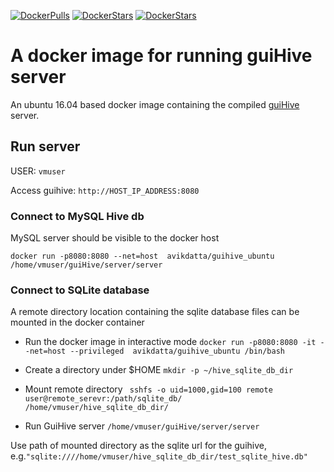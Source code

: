 [![DockerPulls](https://img.shields.io/docker/pulls/avikdatta/guihive_ubuntu.svg)](https://registry.hub.docker.com/u/avikdatta/guihive_ubuntu/)
[![DockerStars](https://img.shields.io/docker/stars/avikdatta/guihive_ubuntu.svg)](https://registry.hub.docker.com/u/avikdatta/guihive_ubuntu/)
[![DockerStars](https://img.shields.io/docker/automated/avikdatta/guihive_ubuntu.svg)](https://registry.hub.docker.com/u/avikdatta/guihive_ubuntu/)

# A docker image for running guiHive server
An ubuntu 16.04 based docker image containing the compiled [guiHive](https://github.com/Ensembl/guiHive) server.

## Run server

USER: ` vmuser `

Access guihive: ` http://HOST_IP_ADDRESS:8080 `

### Connect to MySQL Hive db

MySQL server should be visible to the docker host

` docker run -p8080:8080 --net=host  avikdatta/guihive_ubuntu /home/vmuser/guiHive/server/server  `


### Connect to SQLite database

A remote directory location containing the sqlite database files can be mounted in the docker container

* Run the docker image in interactive mode
` docker run -p8080:8080 -it --net=host --privileged  avikdatta/guihive_ubuntu /bin/bash `

* Create a directory under $HOME
` mkdir -p ~/hive_sqlite_db_dir `

* Mount remote directory
`  sshfs -o uid=1000,gid=100 remote user@remote_serevr:/path/sqlite_db/ /home/vmuser/hive_sqlite_db_dir/ `

* Run GuiHive server
` /home/vmuser/guiHive/server/server `

Use path of mounted directory as the sqlite url for the guihive, e.g.` "sqlite:////home/vmuser/hive_sqlite_db_dir/test_sqlite_hive.db"  `


